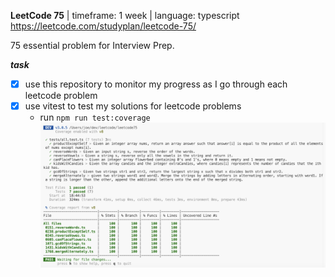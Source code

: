 **LeetCode 75** | timeframe: 1 week | language: typescript
https://leetcode.com/studyplan/leetcode-75/

75 essential problem for Interview Prep. 

***task***
- [x] use this repository to monitor my progress as I go through each leetcode problem
- [x] use vitest to test my solutions for leetcode problems
  * run ```npm run test:coverage```
  ![](tests/coverage.png)
